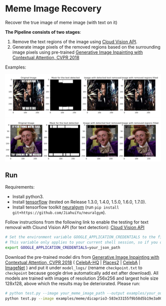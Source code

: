 # Meme Image Recovery

Recover the true image of meme image (with text on it)

**The Pipeline consists of two stages**:
1. Remove the text regions of the image using [Cloud Vision API](https://cloud.google.com/vision/).
2. Generate image pixels of the removed regions based on the surrounding image pixels using pre-trained [Generative Image Inpainting with Contextual Attention, CVPR 2018](https://github.com/JiahuiYu/generative_inpainting)

Examples:

<img src="screenshots/ex-1.png" width="700"/>
<img src="screenshots/ex-2.png" width="700"/>

## Run

Requirements:
  * Install python3.
  * Install [tensorflow](https://www.tensorflow.org/install/) (tested on Release 1.3.0, 1.4.0, 1.5.0, 1.6.0, 1.7.0).
  * Install tensorflow toolkit [neuralgym](https://github.com/JiahuiYu/neuralgym) (run `pip install git+https://github.com/JiahuiYu/neuralgym`).

Follow instructions from the following link to enable the testing for text removal with Clound Vision API (for text detection): [Cloud Vision API](https://cloud.google.com/vision/docs/quickstart-client-libraries#client-libraries-install-python)

```bash
# Set the environment variable GOOGLE_APPLICATION_CREDENTIALS to the file path of the JSON file that contains your service #account key. 
# This variable only applies to your current shell session, so if you open a new session, set the variable again.
export GOOGLE_APPLICATION_CREDENTIALS=your_json_path
```

Download the pre-trained model dirs from [Generative Image Inpainting with Contextual Attention, CVPR 2018](https://github.com/JiahuiYu/generative_inpainting) ( [CelebA-HQ](https://drive.google.com/open?id=1lpluFXyWDxTY6wcjixQGWX8jxUUMlyBW) | [Places2](https://drive.google.com/open?id=1M3AFy7x9DqXaI-fINSynW7FJSXYROfv-) | [CelebA](https://drive.google.com/open?id=1sP8ViF3mxUMN--xpKqonEeW9d8S8pJEo) | [ImageNet](https://drive.google.com/open?id=136APWSdPRAF7-XoS8sMBTLV-X3f-ogE0) )  and put it under `model_logs/` (rename `checkpoint.txt` to `checkpoint` because google drive automatically add ext after download). All models are trained with images of resolution 256x256 and largest hole size 128x128, above which the results may be deteriorated. 
Please run:

```bash
# python test.py --image your_meme_image_path --output examples/your_output_image_path --chekpoint_dir model_logs/pretrained_model_dir
python test.py --image examples/meme/dicaprio3-583e33155f9b58d5b19e3a00.jpg --output examples/output.png --checkpoint_dir model_logs/release_celeba_256/
```








